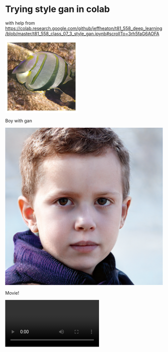 # Trying style gan in colab

with help from https://colab.research.google.com/github/jeffheaton/t81_558_deep_learning/blob/master/t81_558_class_07_3_style_gan.ipynb#scrollTo=3rh5faG6AOFA

![](fishgan.png)

Boy with gan

![](seed6613.png)

Movie!

![](mmovie.mp4)